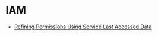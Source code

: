 # IAM

- [Refining Permissions Using Service Last Accessed Data](
  https://docs.aws.amazon.com/IAM/latest/UserGuide/access_policies_access-advisor.html)
 